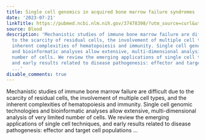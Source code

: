 ```yaml
---
title: Single cell genomics in acquired bone marrow failure syndromes
date: '2023-07-21'
linkTitle: https://pubmed.ncbi.nlm.nih.gov/37478398/?utm_source=curl&utm_medium=rss&utm_campaign=journals&utm_content=7603509&fc=None&ff=20230721221904&v=2.17.9.post6+86293ac
source: Blood
description: 'Mechanistic studies of immune bone marrow failure are difficult due
  to the scarcity of residual cells, the involvement of multiple cell types, and the
  inherent complexities of hematopoiesis and immunity. Single cell genomic technologies
  and bioinformatic analyses allow extensive, multi-dimensional analysis of very limited
  number of cells. We review the emerging applications of single cell techniques,
  and early results related to disease pathogenesis: effector and target cell populations
  ...'
disable_comments: true
---
```

Mechanistic studies of immune bone marrow failure are difficult due to the scarcity of residual cells, the involvement of multiple cell types, and the inherent complexities of hematopoiesis and immunity. Single cell genomic technologies and bioinformatic analyses allow extensive, multi-dimensional analysis of very limited number of cells. We review the emerging applications of single cell techniques, and early results related to disease pathogenesis: effector and target cell populations ...
